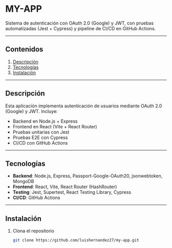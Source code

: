 # MY-APP

Sistema de autenticación con OAuth 2.0 (Google) y JWT, con pruebas automatizadas (Jest + Cypress) y pipeline de CI/CD en GitHub Actions.

---

##  Contenidos

1. [Descripción](#descripción)  
2. [Tecnologías](#tecnologías)  
3. [Instalación](#instalación)  

---

## Descripción

Esta aplicación implementa autenticación de usuarios mediante OAuth 2.0 (Google) y JWT. Incluye:

- Backend en Node.js + Express  
- Frontend en React (Vite + React Router)  
- Pruebas unitarias con Jest  
- Pruebas E2E con Cypress  
- CI/CD con GitHub Actions  

---

##  Tecnologías

- **Backend**: Node.js, Express, Passport-Google-OAuth20, jsonwebtoken, MongoDB  
- **Frontend**: React, Vite, React Router (HashRouter)  
- **Testing**: Jest, Supertest, React Testing Library, Cypress  
- **CI/CD**: GitHub Actions    

---

##  Instalación

1. Clona el repositorio  
   ```bash
   git clone https://github.com/luishernandez27/my-app.git
   

